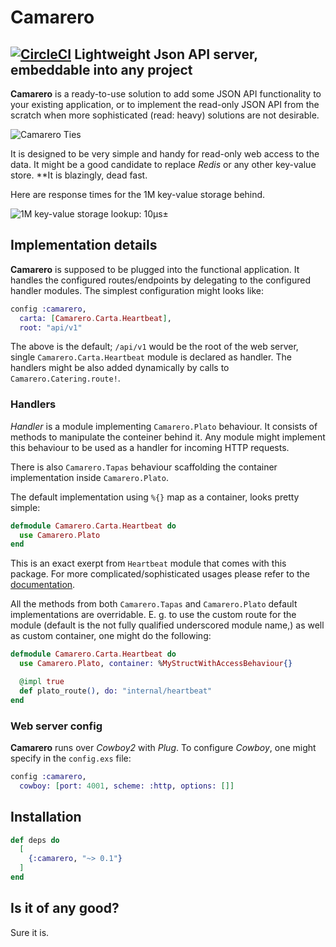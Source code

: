 # Camarero

## [![CircleCI](https://circleci.com/gh/am-kantox/camarero.svg?style=svg)](https://circleci.com/gh/am-kantox/camarero) Lightweight Json API server, embeddable into any project

**Camarero** is a ready-to-use solution to add some JSON API functionality to your existing application, or to implement the read-only JSON API from the scratch when more sophisticated (read: heavy) solutions are not desirable.

![Camarero Ties](https://github.com/am-kantox/camarero/stuff/camarero.png?raw=true)

It is designed to be very simple and handy for read-only web access to the data. It might be a good candidate to replace _Redis_ or any other key-value store. **It is blazingly, dead fast.

Here are response times for the 1M key-value storage behind.

![1M key-value storage lookup: 10μs±](https://github.com/am-kantox/camarero/stuff/1M.png?raw=true)

## Implementation details

**Camarero** is supposed to be plugged into the functional application. It handles the configured routes/endpoints by delegating to the configured handler modules. The simplest configuration might looks like:

```elixir
config :camarero,
  carta: [Camarero.Carta.Heartbeat],
  root: "api/v1"
```

The above is the default; `/api/v1` would be the root of the web server, single `Camarero.Carta.Heartbeat` module is declared as handler. The handlers might be also added dynamically by calls to `Camarero.Catering.route!`.

### Handlers

_Handler_ is a module implementing `Camarero.Plato` behaviour. It consists of methods to manipulate the conteiner behind it. Any module might implement this behaviour to be used as a handler for incoming HTTP requests.

There is also `Camarero.Tapas` behaviour scaffolding the container implementation inside `Camarero.Plato`.

The default implementation using `%{}` map as a container, looks pretty simple:

```elixir
defmodule Camarero.Carta.Heartbeat do
  use Camarero.Plato
end
```

This is an exact exerpt from `Heartbeat` module that comes with this package. For more complicated/sophisticated usages please refer to the [documentation](https://hexdocs.pm/camarero).

All the methods from both `Camarero.Tapas` and `Camarero.Plato` default implementations are overridable. E. g. to use the custom route for the module (default is the not fully qualified underscored module name,) as well as custom container, one might do the following:

```elixir
defmodule Camarero.Carta.Heartbeat do
  use Camarero.Plato, container: %MyStructWithAccessBehaviour{}

  @impl true
  def plato_route(), do: "internal/heartbeat"
end
```

### Web server config

**Camarero** runs over _Cowboy2_ with _Plug_. To configure _Cowboy_, one might specify in the `config.exs` file:

```elixir
config :camarero,
  cowboy: [port: 4001, scheme: :http, options: []]
```

## Installation

```elixir
def deps do
  [
    {:camarero, "~> 0.1"}
  ]
end
```

## Is it of any good?

Sure it is.
